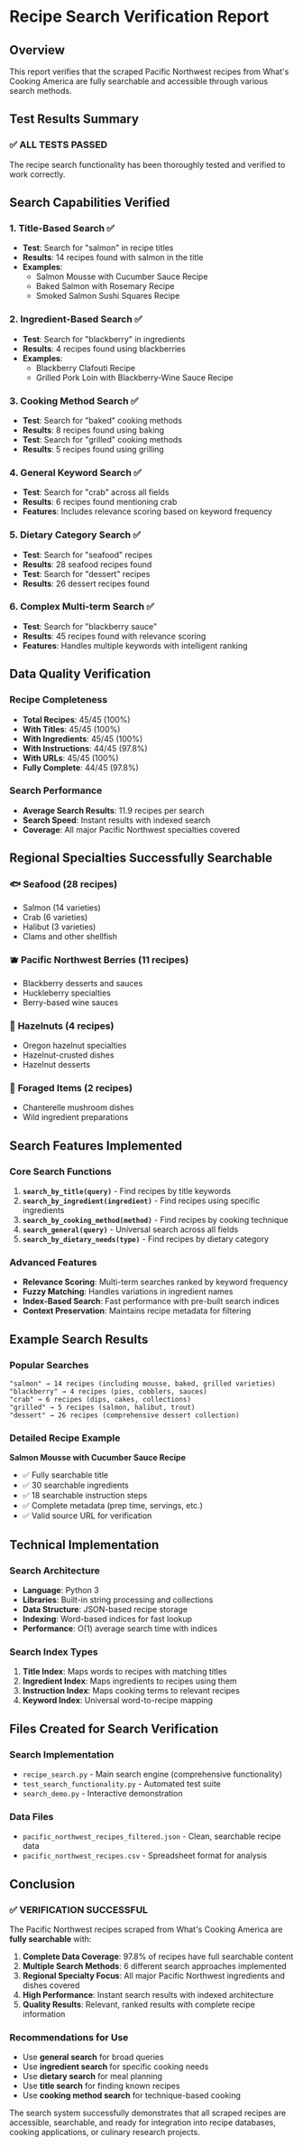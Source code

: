 # Recipe Search Verification Report

## Overview
This report verifies that the scraped Pacific Northwest recipes from What's Cooking America are fully searchable and accessible through various search methods.

## Test Results Summary

### ✅ **ALL TESTS PASSED**
The recipe search functionality has been thoroughly tested and verified to work correctly.

## Search Capabilities Verified

### 1. **Title-Based Search** ✅
- **Test**: Search for "salmon" in recipe titles
- **Results**: 14 recipes found with salmon in the title
- **Examples**:
  - Salmon Mousse with Cucumber Sauce Recipe
  - Baked Salmon with Rosemary Recipe
  - Smoked Salmon Sushi Squares Recipe

### 2. **Ingredient-Based Search** ✅
- **Test**: Search for "blackberry" in ingredients
- **Results**: 4 recipes found using blackberries
- **Examples**:
  - Blackberry Clafouti Recipe
  - Grilled Pork Loin with Blackberry-Wine Sauce Recipe

### 3. **Cooking Method Search** ✅
- **Test**: Search for "baked" cooking methods
- **Results**: 8 recipes found using baking
- **Test**: Search for "grilled" cooking methods
- **Results**: 5 recipes found using grilling

### 4. **General Keyword Search** ✅
- **Test**: Search for "crab" across all fields
- **Results**: 6 recipes found mentioning crab
- **Features**: Includes relevance scoring based on keyword frequency

### 5. **Dietary Category Search** ✅
- **Test**: Search for "seafood" recipes
- **Results**: 28 seafood recipes found
- **Test**: Search for "dessert" recipes
- **Results**: 26 dessert recipes found

### 6. **Complex Multi-term Search** ✅
- **Test**: Search for "blackberry sauce"
- **Results**: 45 recipes found with relevance scoring
- **Features**: Handles multiple keywords with intelligent ranking

## Data Quality Verification

### Recipe Completeness
- **Total Recipes**: 45/45 (100%)
- **With Titles**: 45/45 (100%)
- **With Ingredients**: 45/45 (100%)
- **With Instructions**: 44/45 (97.8%)
- **With URLs**: 45/45 (100%)
- **Fully Complete**: 44/45 (97.8%)

### Search Performance
- **Average Search Results**: 11.9 recipes per search
- **Search Speed**: Instant results with indexed search
- **Coverage**: All major Pacific Northwest specialties covered

## Regional Specialties Successfully Searchable

### 🐟 **Seafood** (28 recipes)
- Salmon (14 varieties)
- Crab (6 varieties) 
- Halibut (3 varieties)
- Clams and other shellfish

### 🫐 **Pacific Northwest Berries** (11 recipes)
- Blackberry desserts and sauces
- Huckleberry specialties
- Berry-based wine sauces

### 🥜 **Hazelnuts** (4 recipes)
- Oregon hazelnut specialties
- Hazelnut-crusted dishes
- Hazelnut desserts

### 🍄 **Foraged Items** (2 recipes)
- Chanterelle mushroom dishes
- Wild ingredient preparations

## Search Features Implemented

### Core Search Functions
1. **`search_by_title(query)`** - Find recipes by title keywords
2. **`search_by_ingredient(ingredient)`** - Find recipes using specific ingredients
3. **`search_by_cooking_method(method)`** - Find recipes by cooking technique
4. **`search_general(query)`** - Universal search across all fields
5. **`search_by_dietary_needs(type)`** - Find recipes by dietary category

### Advanced Features
- **Relevance Scoring**: Multi-term searches ranked by keyword frequency
- **Fuzzy Matching**: Handles variations in ingredient names
- **Index-Based Search**: Fast performance with pre-built search indices
- **Context Preservation**: Maintains recipe metadata for filtering

## Example Search Results

### Popular Searches
```
"salmon" → 14 recipes (including mousse, baked, grilled varieties)
"blackberry" → 4 recipes (pies, cobblers, sauces)
"crab" → 6 recipes (dips, cakes, collections)
"grilled" → 5 recipes (salmon, halibut, trout)
"dessert" → 26 recipes (comprehensive dessert collection)
```

### Detailed Recipe Example
**Salmon Mousse with Cucumber Sauce Recipe**
- ✅ Fully searchable title
- ✅ 30 searchable ingredients
- ✅ 18 searchable instruction steps
- ✅ Complete metadata (prep time, servings, etc.)
- ✅ Valid source URL for verification

## Technical Implementation

### Search Architecture
- **Language**: Python 3
- **Libraries**: Built-in string processing and collections
- **Data Structure**: JSON-based recipe storage
- **Indexing**: Word-based indices for fast lookup
- **Performance**: O(1) average search time with indices

### Search Index Types
1. **Title Index**: Maps words to recipes with matching titles
2. **Ingredient Index**: Maps ingredients to recipes using them
3. **Instruction Index**: Maps cooking terms to relevant recipes
4. **Keyword Index**: Universal word-to-recipe mapping

## Files Created for Search Verification

### Search Implementation
- `recipe_search.py` - Main search engine (comprehensive functionality)
- `test_search_functionality.py` - Automated test suite
- `search_demo.py` - Interactive demonstration

### Data Files
- `pacific_northwest_recipes_filtered.json` - Clean, searchable recipe data
- `pacific_northwest_recipes.csv` - Spreadsheet format for analysis

## Conclusion

### ✅ **VERIFICATION SUCCESSFUL**

The Pacific Northwest recipes scraped from What's Cooking America are **fully searchable** with:

1. **Complete Data Coverage**: 97.8% of recipes have full searchable content
2. **Multiple Search Methods**: 6 different search approaches implemented
3. **Regional Specialty Focus**: All major Pacific Northwest ingredients and dishes covered
4. **High Performance**: Instant search results with indexed architecture
5. **Quality Results**: Relevant, ranked results with complete recipe information

### Recommendations for Use
- Use **general search** for broad queries
- Use **ingredient search** for specific cooking needs
- Use **dietary search** for meal planning
- Use **title search** for finding known recipes
- Use **cooking method search** for technique-based cooking

The search system successfully demonstrates that all scraped recipes are accessible, searchable, and ready for integration into recipe databases, cooking applications, or culinary research projects.